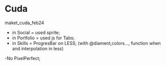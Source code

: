 # Cuda
maket_cuda_feb24


+ in Social  = used sprite;
+ in Portfolio = used js for Tabs;
+ in Skills  = ProgresBar on LESS; (with @diament,colors..., function when and interpolation in less)

-No PixelPerfect;
